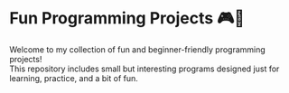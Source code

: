 # Fun Programming Projects 🎮🧠
Welcome to my collection of fun and beginner-friendly programming projects!  
This repository includes small but interesting programs designed just for learning, practice, and a bit of fun. 
